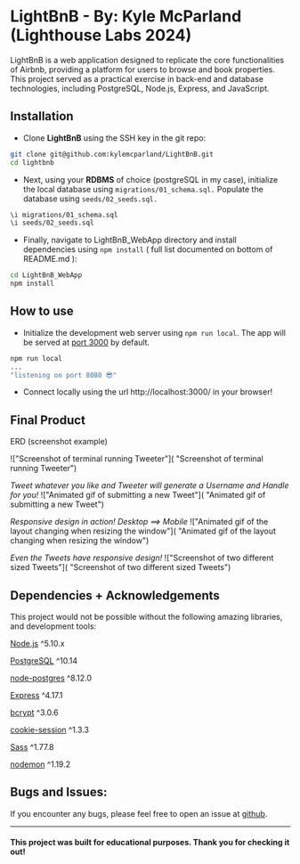 # LightBnB - By: Kyle McParland (Lighthouse Labs 2024)

LightBnB is a web application designed to replicate the core functionalities of Airbnb, providing a platform for users to browse and book properties. This project served as a practical exercise in back-end and database technologies, including PostgreSQL, Node.js, Express, and JavaScript.

## Installation

- Clone **LightBnB** using the SSH key in the git repo:

```bash
git clone git@github.com:kylemcparland/LightBnB.git
cd lightbnb
```

- Next, using your **RDBMS** of choice (postgreSQL in my case), initialize the local database using `migrations/01_schema.sql.` Populate the database using `seeds/02_seeds.sql.`

```bash
\i migrations/01_schema.sql
\i seeds/02_seeds.sql
```

- Finally, navigate to LightBnB_WebApp directory and install dependencies using `npm install` ( full list documented on bottom of README.md ):

```bash
cd LightBnB_WebApp
npm install
```

## How to use
- Initialize the development web server using `npm run local`. The app will be served at [port 3000](http://localhost:3000/) by default.
```bash
npm run local
...
"listening on port 8080 😎"
```
- Connect locally using the url http://localhost:3000/ in your browser!

## Final Product

ERD (screenshot example)

!["Screenshot of terminal running Tweeter"]( "Screenshot of terminal running Tweeter")

_Tweet whatever you like and Tweeter will generate a Username and Handle for you!_
!["Animated gif of submitting a new Tweet"]( "Animated gif of submitting a new Tweet")

_Responsive design in action! Desktop ==> Mobile_
!["Animated gif of the layout changing when resizing the window"]( "Animated gif of the layout changing when resizing the window")

_Even the Tweets have responsive design!_
!["Screenshot of two different sized Tweets"]( "Screenshot of two different sized Tweets")

## Dependencies + Acknowledgements
This project would not be possible without the following amazing libraries, and development tools:

[Node.js](https://nodejs.org/en/download/package-manager) ^5.10.x

[PostgreSQL](https://www.postgresql.org/) ^10.14

[node-postgres](https://node-postgres.com/) ^8.12.0

[Express](https://expressjs.com/) ^4.17.1

[bcrypt](https://www.npmjs.com/package/bcrypt) ^3.0.6

[cookie-session](https://www.npmjs.com/package/cookie-session?activeTab=readme) ^1.3.3

[Sass](https://www.npmjs.com/package/sass) ^1.77.8

[nodemon](https://www.npmjs.com/package/nodemon) ^1.19.2


## Bugs and Issues:
If you encounter any bugs, please feel free to open an issue at [github](https://github.com/kylemcparland/LightBnB/issues).

---

#### This project was built for educational purposes. Thank you for checking it out!